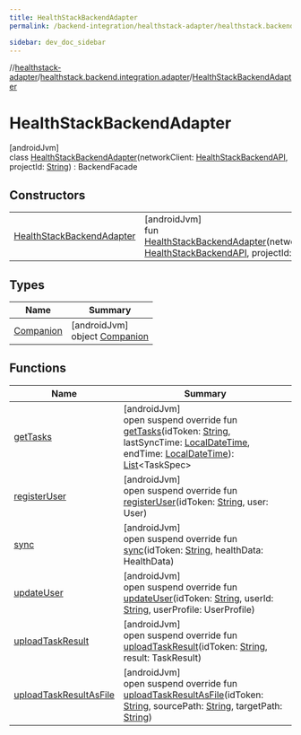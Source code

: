 ```yaml
---
title: HealthStackBackendAdapter
permalink: /backend-integration/healthstack-adapter/healthstack.backend.integration.adapter/-health-stack-backend-adapter/index.html

sidebar: dev_doc_sidebar
---
```

//[healthstack-adapter](../../../healthstack-adapter.html)/[healthstack.backend.integration.adapter](../index.html)/[HealthStackBackendAdapter](index.html)



# HealthStackBackendAdapter



[androidJvm]\
class [HealthStackBackendAdapter](index.html)(networkClient: [HealthStackBackendAPI](../-health-stack-backend-a-p-i/index.html), projectId: [String](https://kotlinlang.org/api/latest/jvm/stdlib/kotlin/-string/index.html)) : BackendFacade



## Constructors


| | |
|---|---|
| [HealthStackBackendAdapter](-health-stack-backend-adapter.html) | [androidJvm]<br>fun [HealthStackBackendAdapter](-health-stack-backend-adapter.html)(networkClient: [HealthStackBackendAPI](../-health-stack-backend-a-p-i/index.html), projectId: [String](https://kotlinlang.org/api/latest/jvm/stdlib/kotlin/-string/index.html)) |


## Types


| Name | Summary |
|---|---|
| [Companion](-companion/index.html) | [androidJvm]<br>object [Companion](-companion/index.html) |


## Functions


| Name | Summary |
|---|---|
| [getTasks](get-tasks.html) | [androidJvm]<br>open suspend override fun [getTasks](get-tasks.html)(idToken: [String](https://kotlinlang.org/api/latest/jvm/stdlib/kotlin/-string/index.html), lastSyncTime: [LocalDateTime](https://developer.android.com/reference/kotlin/java/time/LocalDateTime.html), endTime: [LocalDateTime](https://developer.android.com/reference/kotlin/java/time/LocalDateTime.html)): [List](https://kotlinlang.org/api/latest/jvm/stdlib/kotlin.collections/-list/index.html)&lt;TaskSpec&gt; |
| [registerUser](register-user.html) | [androidJvm]<br>open suspend override fun [registerUser](register-user.html)(idToken: [String](https://kotlinlang.org/api/latest/jvm/stdlib/kotlin/-string/index.html), user: User) |
| [sync](sync.html) | [androidJvm]<br>open suspend override fun [sync](sync.html)(idToken: [String](https://kotlinlang.org/api/latest/jvm/stdlib/kotlin/-string/index.html), healthData: HealthData) |
| [updateUser](update-user.html) | [androidJvm]<br>open suspend override fun [updateUser](update-user.html)(idToken: [String](https://kotlinlang.org/api/latest/jvm/stdlib/kotlin/-string/index.html), userId: [String](https://kotlinlang.org/api/latest/jvm/stdlib/kotlin/-string/index.html), userProfile: UserProfile) |
| [uploadTaskResult](upload-task-result.html) | [androidJvm]<br>open suspend override fun [uploadTaskResult](upload-task-result.html)(idToken: [String](https://kotlinlang.org/api/latest/jvm/stdlib/kotlin/-string/index.html), result: TaskResult) |
| [uploadTaskResultAsFile](upload-task-result-as-file.html) | [androidJvm]<br>open suspend override fun [uploadTaskResultAsFile](upload-task-result-as-file.html)(idToken: [String](https://kotlinlang.org/api/latest/jvm/stdlib/kotlin/-string/index.html), sourcePath: [String](https://kotlinlang.org/api/latest/jvm/stdlib/kotlin/-string/index.html), targetPath: [String](https://kotlinlang.org/api/latest/jvm/stdlib/kotlin/-string/index.html)) |

